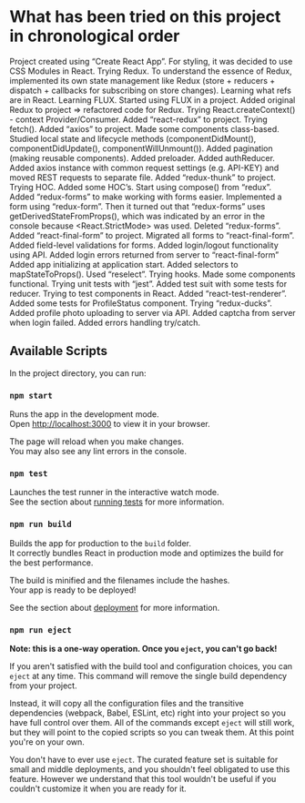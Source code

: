 # What has been tried on this project in chronological order

Project created using “Create React App”.
For styling, it was decided to use CSS Modules in React.
Trying Redux. To understand the essence of Redux, implemented its own state management like Redux (store + reducers + dispatch + callbacks for subscribing on store changes).
Learning what refs are in React.
Learning FLUX. Started using FLUX in a project.
Added original Redux to project => refactored code for Redux.
Trying React.createContext() - context Provider/Consumer.
Added “react-redux” to project.
Trying fetch(). Added “axios” to project.
Made some components class-based. Studied local state and lifecycle methods (componentDidMount(), componentDidUpdate(), componentWillUnmount()).
Added pagination (making reusable components).
Added preloader.
Added authReducer.
Added axios instance with common request settings (e.g. API-KEY) and moved REST requests to separate file.
Added “redux-thunk” to project.
Trying HOC. Added some HOC’s. Start using compose() from “redux”.
Added “redux-forms” to make working with forms easier. Implemented a form using “redux-form”. Then it turned out that “redux-forms” uses getDerivedStateFromProps(), which was indicated by an error in the console because <React.StrictMode> was used.
Deleted “redux-forms”.
Added “react-final-form” to project. Migrated all forms to “react-final-form”.
Added field-level validations for forms.
Added login/logout functionality using API.
Added login errors returned from server to “react-final-form”
Added app initializing at application start.
Added selectors to mapStateToProps().
Used “reselect”.
Trying hooks. Made some components functional.
Trying unit tests with “jest”. Added test suit with some tests for reducer. Trying to test components in React. Added “react-test-renderer”. Added some tests for ProfileStatus component.
Trying “redux-ducks”.
Added profile photo uploading to server via API.
Added captcha from server when login failed.
Added errors handling try/catch.

## Available Scripts

In the project directory, you can run:

### `npm start`

Runs the app in the development mode.\
Open [http://localhost:3000](http://localhost:3000) to view it in your browser.

The page will reload when you make changes.\
You may also see any lint errors in the console.

### `npm test`

Launches the test runner in the interactive watch mode.\
See the section about [running tests](https://facebook.github.io/create-react-app/docs/running-tests) for more information.

### `npm run build`

Builds the app for production to the `build` folder.\
It correctly bundles React in production mode and optimizes the build for the best performance.

The build is minified and the filenames include the hashes.\
Your app is ready to be deployed!

See the section about [deployment](https://facebook.github.io/create-react-app/docs/deployment) for more information.

### `npm run eject`

**Note: this is a one-way operation. Once you `eject`, you can't go back!**

If you aren't satisfied with the build tool and configuration choices, you can `eject` at any time. This command will remove the single build dependency from your project.

Instead, it will copy all the configuration files and the transitive dependencies (webpack, Babel, ESLint, etc) right into your project so you have full control over them. All of the commands except `eject` will still work, but they will point to the copied scripts so you can tweak them. At this point you're on your own.

You don't have to ever use `eject`. The curated feature set is suitable for small and middle deployments, and you shouldn't feel obligated to use this feature. However we understand that this tool wouldn't be useful if you couldn't customize it when you are ready for it.
